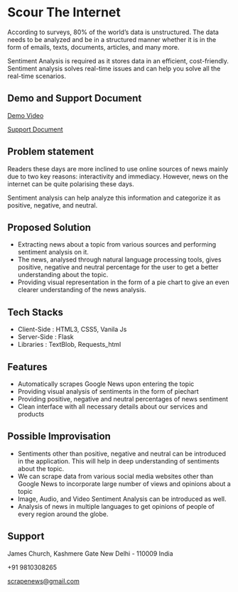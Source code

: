 # Scour The Internet

According to surveys, 80% of the world’s data is unstructured. The data needs to be analyzed and be in a structured manner whether it is in the form of emails, texts, documents, articles, and many more.

Sentiment Analysis is required as it stores data in an efficient, cost-friendly.
Sentiment analysis solves real-time issues and can help you solve all the real-time scenarios.

## Demo and Support Document

<a href="https://drive.google.com/file/d/1Y-t6IiFNDUf_rFYSb1dK3SlEaDWW_1bi/view?usp=sharing">Demo Video</a>

<a href="https://drive.google.com/file/d/17gdAPsJdcrXX-DWm5KA0NNpNodyxKZHz/view?usp=sharing">Support Document</a>

## Problem statement

Readers these days are more inclined to use online sources of news mainly due to two key reasons: interactivity and immediacy. However, news on the internet can be quite polarising these days. 

Sentiment analysis can help analyze this information and categorize it as positive, negative, and neutral.

## Proposed Solution

- Extracting news about a topic from various sources and performing sentiment analysis on it.
- The news, analysed through natural language processing tools, gives positive, negative and neutral percentage for the user to get a better understanding about the topic.
- Providing visual representation in the form of a pie chart to give an even clearer understanding of the news analysis.

## Tech Stacks

* Client-Side  : HTML3, CSS5, Vanila Js
* Server-Side  : Flask
* Libraries    : TextBlob, Requests_html

## Features

- Automatically scrapes Google News upon entering the topic
- Providing visual analysis of sentiments in the form of piechart
- Providing positive, negative and neutral percentages of news sentiment
- Clean interface with all necessary details about our services and products

## Possible Improvisation

- Sentiments other than positive, negative and neutral can be introduced in the application. 
This will help in deep understanding of sentiments about the topic.
- We can scrape data from various social media websites other than Google News to incorporate large number of views and opinions about a topic
- Image, Audio, and Video Sentiment Analysis can be introduced as well.
- Analysis of news in multiple languages to get opinions of people of every region around the globe.

## Support

James Church, Kashmere Gate
New Delhi - 110009
India

+91 9810308265

scrapenews@gmail.com

